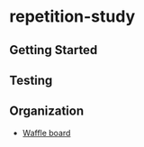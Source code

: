 # repetition-study

## Getting Started

## Testing

## Organization

* [Waffle board](https://waffle.io/makers-memoria/repetition-study)
